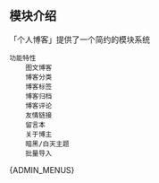 ## 模块介绍

「个人博客」提供了一个简约的模块系统

```mind
功能特性
    图文博客
    博客分类
    博客标签
    博客归档
    博客评论
    友情链接
    留言本
    关于博主
    暗黑/白天主题
    批量导入
```




{ADMIN_MENUS}
